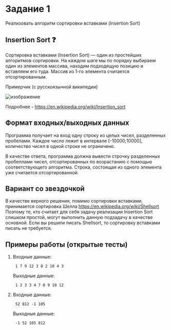# Задание 1
Реализовать алгоритм сортировки вставками (Insertion Sort)

## Insertion Sort :question:
Сортировка вставками (Insertion Sort) — один из простейших алгоритмов сортировки. На каждом шаге мы по порядку выбираем один из элементов массива, находим подходящую позицию и вставляем его туда. Массив из 1-го элемента считается отсортированным.

Примерчик (с русскоязычной википедии)

![изображение](https://github.com/user-attachments/assets/b0b72a43-5b34-44e1-9314-0c7810a8e203)

Подробнее - https://en.wikipedia.org/wiki/Insertion_sort

## Формат входных/выходных данных
Программа получает на вход одну строку из целых чисел, разделенных пробелами. Каждое число лежит в интервале [-10000;10000], количество чисел в одной строке не ограничено. 

В качестве ответа, программа должна вывести строчку разделенных пробеллами чисел, отсортированных по возрастанию с помощью соответствующего алгоритма. Строка, состоящая из одного элемента уже считается отсортированной.

## Вариант со звездочкой
В качестве верного решения, помимо сортировки вставками, принимается сортировка Шелла https://en.wikipedia.org/wiki/Shellsort
Поэтому те, кто считает для себя задачу реализации Insertion Sort слишком простой, могут выполнить данную подзадачу в качестве основной. Если вы решили писать Shellsort, то сортировку вставками писать не требуется.

## Примеры работы (открытые тесты)

1) Входные данные:
   ```
    1 7 9 12 3 8 2 10 4 3
   ```
   Выходные данные:
   ```
    1 2 3 3 4 7 8 9 10 12    
   ``` 
2) Входные данные:
   ```
    52 812 -1 105
   ```
   Выходные данные:
   ```
    -1 52 105 812     
   ``` 

